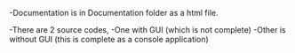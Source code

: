-Documentation is in Documentation folder as a html file.

-There are 2 source codes, 
	-One with GUI (which is not complete)
	-Other is without GUI (this is complete as a console application)

